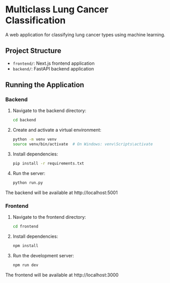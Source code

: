 # Multiclass Lung Cancer Classification

A web application for classifying lung cancer types using machine learning.

## Project Structure

- `frontend/`: Next.js frontend application
- `backend/`: FastAPI backend application

## Running the Application

### Backend

1. Navigate to the backend directory:

   ```bash
   cd backend
   ```

2. Create and activate a virtual environment:

   ```bash
   python -m venv venv
   source venv/bin/activate  # On Windows: venv\Scripts\activate
   ```

3. Install dependencies:

   ```bash
   pip install -r requirements.txt
   ```

4. Run the server:
   ```bash
   python run.py
   ```

The backend will be available at http://localhost:5001

### Frontend

1. Navigate to the frontend directory:

   ```bash
   cd frontend
   ```

2. Install dependencies:

   ```bash
   npm install
   ```

3. Run the development server:
   ```bash
   npm run dev
   ```

The frontend will be available at http://localhost:3000
